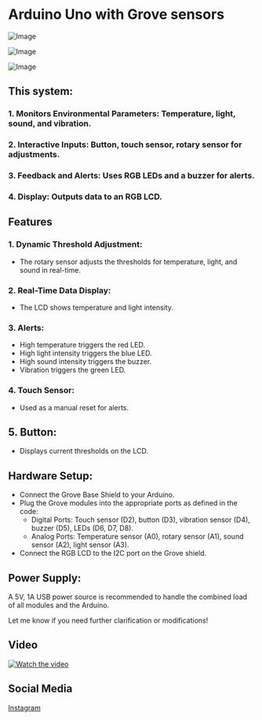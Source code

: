 # Arduino Uno with Grove sensors


![Image](https://github.com/user-attachments/assets/89997a17-a83b-4dfd-bd04-49e0982331d2)

![Image](https://github.com/user-attachments/assets/4ac9b920-3996-4b91-a212-26d752b2df5d)

![Image](https://github.com/user-attachments/assets/a5c14618-5dcf-4268-a390-763774bcdf16)


## This system:

### 1. Monitors Environmental Parameters: Temperature, light, sound, and vibration.
### 2. Interactive Inputs: Button, touch sensor, rotary sensor for adjustments.
### 3. Feedback and Alerts: Uses RGB LEDs and a buzzer for alerts.
### 4. Display: Outputs data to an RGB LCD.

## Features

### 1. Dynamic Threshold Adjustment:
- The rotary sensor adjusts the thresholds for temperature, light, and sound in real-time.
### 2. Real-Time Data Display:
- The LCD shows temperature and light intensity.

### 3. Alerts:
- High temperature triggers the red LED.
- High light intensity triggers the blue LED.
- High sound intensity triggers the buzzer.
- Vibration triggers the green LED.

### 4. Touch Sensor:
- Used as a manual reset for alerts.

## 5. Button:
- Displays current thresholds on the LCD.

##  Hardware Setup:
- Connect the Grove Base Shield to your Arduino.
- Plug the Grove modules into the appropriate ports as defined in the code:
  - Digital Ports: Touch sensor (D2), button (D3), vibration sensor (D4), buzzer (D5), LEDs (D6, D7, D8).
  - Analog Ports: Temperature sensor (A0), rotary sensor (A1), sound sensor (A2), light sensor (A3).
- Connect the RGB LCD to the I2C port on the Grove shield.

## Power Supply:
A 5V, 1A USB power source is recommended to handle the combined load of all modules and the Arduino.

Let me know if you need further clarification or modifications!

## Video 

[![Watch the video](https://github.com/user-attachments/assets/e7a80e34-3c31-493e-a6b4-8191b19a8883)](https://youtu.be/y1ZDbPk0SzE)

## Social Media

[Instagram](https://www.instagram.com/ppl_call_me_as_bad_capton?igsh=NG1tYmpsYW5jcWY=)